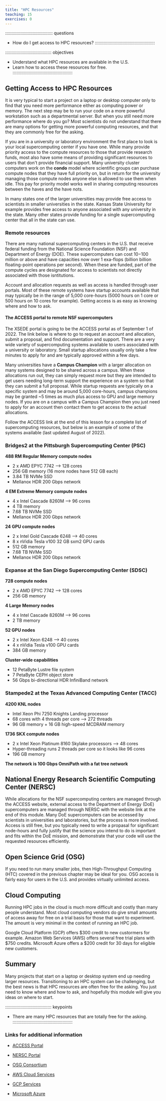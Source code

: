 ```yaml
---
title: "HPC Resources"
teaching: 15
exercises: 0
---
```


:::::::::::::::::::::::::::::::::::::: questions
- How do I get access to HPC resources?
::::::::::::::::::::::::::::::::::::::::::::::::

::::::::::::::::::::::::::::::::::::: objectives
- Understand what HPC resources are available in the U.S.
- Learn how to access these resources for free.
::::::::::::::::::::::::::::::::::::::::::::::::


## Getting Access to HPC Resources

It is very typical to start a project on a laptop or desktop
computer only to find that you need more performance either
as computing power or memory.
The next step may be to run your code on a more powerful
workstation such as a departmental server.
But when you still need more performance where do you go?
Most scientists do not understand that there are many options
for getting more powerful computing resources, and that they
are commonly free for the asking.

If you are in a university or laboratory environment the first
place to look is your local supercomputing center if you have one.
While many provide priority access to the compute resources to those
that provide research funds, most also have some means of providing
significant resources to users that don't provide financial support.
Many university cluster computers work on the **condo** model where
scientific groups can purchase compute nodes that they have full priority
on, but in return for the university managing those compute nodes
anyone else is allowed to use them when idle.  This pay for priority
model works well in sharing computing resources between the haves
and the have nots.

In many states one of the larger universities may provide free
access to scientists in smaller universities in the state.
Kansas State University for example provides free access to anyone
associated with any university in the state.  Many other states
provide funding for a single supercomputing center that all in
the state can use.

### Remote resources

There are many national supercomputing centers in the U.S.
that receive federal funding from the National Science Foundation (NSF)
and Department of Energy (DOE).
These supercomputers can cost $10-$100 million or above and have capacities
now over 1 exa-flops (billion billion floating-point operations per second).
When these are funded, part of the compute cycles are designated for
access to scientists not directly associated with those isntitutions.

Account and allocation requests as well as access is handled through
user portals.  Most of these remote systems have startup accounts
available that may typically be in the range of 5,000 core-hours
(5000 hours on 1 core or 500 hours on 10 cores for example).
Getting access is as easy as knowing where and how to ask.

#### The ACCESS portal to remote NSF supercomputers

The XSEDE portal is going to be the ACCESS portal as of
September 1 of 2022.
The link below is where to go to request an account and allocation,
submit a proposal, and find documentation and support.
There are a very wide variety of supercomputing systems available
to users associated with a university or laboratory.
Small startup allocations usually only take a few minutes to apply
for and are typically approved within a few days.

Many universities have a **Campus Champion** with a larger allocation
on many systems designed to be shared across a campus.
When these allocations run out, they can simply request more but
they are intended to get users needing long-term support the
experience on a system so that they can submit a full proposal.
While startup requests are typically on a specific system and
may be around 5,000 core-hours, campus champions may be granted
~5 times as much plus access to GPU and large memory nodes.
If you are on a campus with a Campus Champion then you just need
to apply for an account then contact them to get access to the
actual allocations.

Follow the ACCESS link at the end of this lesson for a complete
list of supercomputing resources, but below is an example of
some of the systems available (last updated August of 2022).


### Bridges2 at the Pittsburgh Supercomputing Center (PSC)

**488 RM Regular Memory compute nodes**

* 2 x AMD EPYC 7742 --> 128 cores
* 256 GB memory (16 more nodes have 512 GB each)
* 3.84 TB NVMe SSD
* Mellanox HDR 200 Gbps network

**4 EM Extreme Memory compute nodes**

* 4 x Intel Cascade 8260M --> 96 cores
* 4 TB memory
* 7.68 TB NVMe SSD
* Mellanox HDR 200 Gbps network

**24 GPU compute nodes**

* 2 x Intel Gold Cascade 6248 --> 40 cores
* 8 x nVidia Tesla v100 32 GB sxm2 GPU cards
* 512 GB memory
* 7.68 TB NVMe SSD
* Mellanox HDR 200 Gbps network


### Expanse at the San Diego Supercomputing Center (SDSC)

**728 compute nodes**

* 2 x AMD EPYC 7742 --> 128 cores
* 256 GB memory

**4 Large Memory nodes**

* 4 x Intel Cascade 8260M --> 96 cores
* 2 TB memory

**52 GPU nodes**

* 2 x Intel Xeon 6248 --> 40 cores
* 4 x nVidia Tesla v100 GPU cards
* 384 GB memory

**Cluster-wide capabilities**

* 12 PetaByte Lustre file system
* 7 PetaByte CEPH object store
* 56 Gbps bi-directional HDR InfiniBand network


### Stampede2 at the Texas Advanced Computing Center (TACC)

**4200 KNL nodes**

* Intel Xeon Phi 7250 Knights Landing processor
* 68 cores with 4 threads per core --> 272 threads
* 96 GB memory + 16 GB high-speed MCDRAM memory

**1736 SKX compute nodes**

* 2 x Intel Xeon Platinum 8160 Skylake processors --> 48 cores
* Hyper-threading runs 2 threads per core so it looks like 96 cores
* 196 GB memory

**The network is 100 Gbps OmniPath with a fat tree network**


## National Energy Research Scientific Computing Center (NERSC)

While allocations for the NSF supercomputing centers are managed
through the ACCESS website, external access to the Department
of Energy (DoE) supercomputers are managed through NERSC with the 
website link at the end of this module.
Many DoE supercomputers can be accessed by scientists in universities
and laboratories, but the process is more involved.
Access is still free, but you typically need to write a propasal
for significant node-hours and fully justify that the science
you intend to do is important and fits within the DoE mission,
and demonstrate that your code will use the requested resources
efficiently.


## Open Science Grid (OSG)

If you need to run many smaller jobs, then High-Throughput
Computing (HTC) covered in the previous chapter may be ideal
for you.  OSG access is fairly easy for users in the U.S.
and provides virtually unlimited access.


## Cloud Computing

Running HPC jobs in the cloud is much more difficult and costly
than many people understand.
Most cloud computing vendors do give small amounts of access away
for free on a trial basis for those that want to experiment.
The amount is very minimal in the context of running an HPC job.

Google Cloud Platform (GCP) offers $300 credit to new custormers
for example.  Amazon Web Services (AWS) offers several free trial
plans with $750 credits.
Microsoft Azure offers a $200 credit for 30 days for eligible
new customers.


## Summary

Many projects that start on a laptop or desktop system end up needing
larger resources.
Transitioning to an HPC system can be challenging, but the best news
is that HPC resources are often free for the asking.
You just need to know where and how to ask, and hopefully
this module will give you ideas on where to start.

::::::::::::::::::::::::::::::::::::: keypoints
- There are many HPC resources that are totally free for the asking.
::::::::::::::::::::::::::::::::::::::::::::::::

### Links for additional information

* [ACCESS Portal]( )
* [NERSC Portal](https://nersc.gov/)
* [OSG Consortium](https://osg-htc.org)

* [AWS Cloud Services](https://aws.amazon.com/free/)
* [GCP Services](https://cloud.google.com/free)
* [Microsoft Azure](https://azure.microsoft.com/en-us/offers/ms-azr-0044p/)


